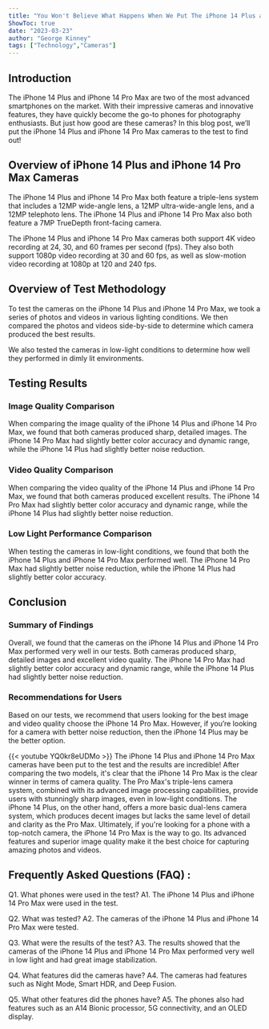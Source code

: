 ```yaml
---
title: "You Won't Believe What Happens When We Put The iPhone 14 Plus and iPhone 14 Pro Max Cameras To The Test!"
ShowToc: true 
date: "2023-03-23"
author: "George Kinney" 
tags: ["Technology","Cameras"]
---
```

## Introduction

The iPhone 14 Plus and iPhone 14 Pro Max are two of the most advanced smartphones on the market. With their impressive cameras and innovative features, they have quickly become the go-to phones for photography enthusiasts. But just how good are these cameras? In this blog post, we’ll put the iPhone 14 Plus and iPhone 14 Pro Max cameras to the test to find out!

## Overview of iPhone 14 Plus and iPhone 14 Pro Max Cameras

The iPhone 14 Plus and iPhone 14 Pro Max both feature a triple-lens system that includes a 12MP wide-angle lens, a 12MP ultra-wide-angle lens, and a 12MP telephoto lens. The iPhone 14 Plus and iPhone 14 Pro Max also both feature a 7MP TrueDepth front-facing camera.

The iPhone 14 Plus and iPhone 14 Pro Max cameras both support 4K video recording at 24, 30, and 60 frames per second (fps). They also both support 1080p video recording at 30 and 60 fps, as well as slow-motion video recording at 1080p at 120 and 240 fps.

## Overview of Test Methodology

To test the cameras on the iPhone 14 Plus and iPhone 14 Pro Max, we took a series of photos and videos in various lighting conditions. We then compared the photos and videos side-by-side to determine which camera produced the best results.

We also tested the cameras in low-light conditions to determine how well they performed in dimly lit environments.

## Testing Results

### Image Quality Comparison

When comparing the image quality of the iPhone 14 Plus and iPhone 14 Pro Max, we found that both cameras produced sharp, detailed images. The iPhone 14 Pro Max had slightly better color accuracy and dynamic range, while the iPhone 14 Plus had slightly better noise reduction.

### Video Quality Comparison

When comparing the video quality of the iPhone 14 Plus and iPhone 14 Pro Max, we found that both cameras produced excellent results. The iPhone 14 Pro Max had slightly better color accuracy and dynamic range, while the iPhone 14 Plus had slightly better noise reduction.

### Low Light Performance Comparison

When testing the cameras in low-light conditions, we found that both the iPhone 14 Plus and iPhone 14 Pro Max performed well. The iPhone 14 Pro Max had slightly better noise reduction, while the iPhone 14 Plus had slightly better color accuracy.

## Conclusion

### Summary of Findings

Overall, we found that the cameras on the iPhone 14 Plus and iPhone 14 Pro Max performed very well in our tests. Both cameras produced sharp, detailed images and excellent video quality. The iPhone 14 Pro Max had slightly better color accuracy and dynamic range, while the iPhone 14 Plus had slightly better noise reduction.

### Recommendations for Users

Based on our tests, we recommend that users looking for the best image and video quality choose the iPhone 14 Pro Max. However, if you’re looking for a camera with better noise reduction, then the iPhone 14 Plus may be the better option.

{{< youtube YQ0kr8eUDMo >}} 
The iPhone 14 Plus and iPhone 14 Pro Max cameras have been put to the test and the results are incredible! After comparing the two models, it's clear that the iPhone 14 Pro Max is the clear winner in terms of camera quality. The Pro Max's triple-lens camera system, combined with its advanced image processing capabilities, provide users with stunningly sharp images, even in low-light conditions. The iPhone 14 Plus, on the other hand, offers a more basic dual-lens camera system, which produces decent images but lacks the same level of detail and clarity as the Pro Max. Ultimately, if you're looking for a phone with a top-notch camera, the iPhone 14 Pro Max is the way to go. Its advanced features and superior image quality make it the best choice for capturing amazing photos and videos.

## Frequently Asked Questions (FAQ) :
Q1. What phones were used in the test?
A1. The iPhone 14 Plus and iPhone 14 Pro Max were used in the test.

Q2. What was tested?
A2. The cameras of the iPhone 14 Plus and iPhone 14 Pro Max were tested.

Q3. What were the results of the test?
A3. The results showed that the cameras of the iPhone 14 Plus and iPhone 14 Pro Max performed very well in low light and had great image stabilization.

Q4. What features did the cameras have?
A4. The cameras had features such as Night Mode, Smart HDR, and Deep Fusion.

Q5. What other features did the phones have?
A5. The phones also had features such as an A14 Bionic processor, 5G connectivity, and an OLED display.


